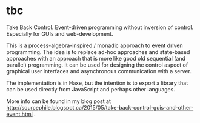# tbc
Take Back Control. Event-driven programming without inversion of control. Especially for GUIs and web-development.

This is a process-algebra-inspired / monadic approach to event driven programming. The idea is to replace ad-hoc approaches
and state-based approaches with an approach that is more like good old sequential (and parallel) programming. It can be used 
for designing the control aspect of graphical user interfaces and asynchronous communication with a server.

The implementation is in Haxe, but the intention is to export a library that can be used directly from JavaScript and perhaps
other languages.

More info can be found in my blog post at http://sourcephile.blogspot.ca/2015/05/take-back-control-guis-and-other-event.html .
